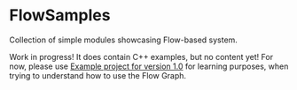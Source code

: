 # FlowSamples
Collection of simple modules showcasing Flow-based system.

Work in progress! It does contain C++ examples, but no content yet!
For now, please use [Example project for version 1.0](https://github.com/MothCocoon/FlowGraph/releases/tag/v1.0-example) for learning purposes, when trying to understand how to use the Flow Graph.
